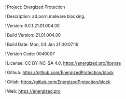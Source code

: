 ! Project: Energized Protection

! Description: ad.porn.malware blocking.

! Version: 6.0.1.21.01.004.00

! Build Version: 21.01.004.00

! Build Date: Mon, 04 Jan 21 00:07:19

! Version Code: 0040007

! License: CC BY-NC-SA 4.0, https://energized.pro/license

! Github: https://github.com/EnergizedProtection/block

! Gitlab: https://gitlab.com/EnergizedProtection/block


! Web: https://energized.pro
